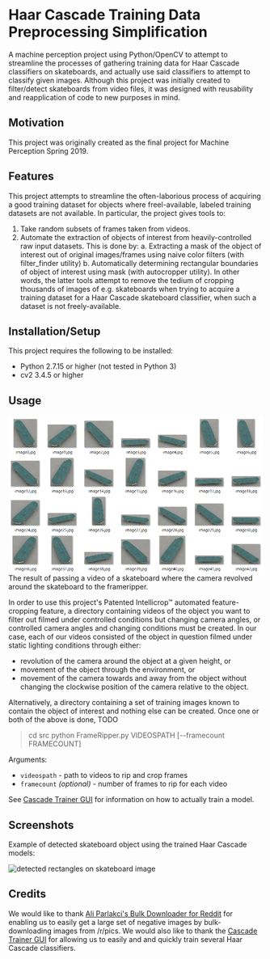 ﻿# Haar Cascade Training Data Preprocessing Simplification

A machine perception project using Python/OpenCV to attempt to streamline the processes of gathering training data for Haar Cascade classifiers on skateboards, and actually use said classifiers to attempt to classify given images.
Although this project was initially created to filter/detect skateboards from video files, it was designed with reusability and reapplication of code to new purposes in mind.

## Motivation

This project was originally created as the final project for Machine Perception Spring 2019.

## Features

This project attempts to streamline the often-laborious process of acquiring a good training dataset for objects where freel-available, labeled training datasets are not available.
In particular, the project gives tools to:
1. Take random subsets of frames taken from videos.
2. Automate the extraction of objects of interest from heavily-controlled raw input datasets. This is done by:
	a. Extracting a mask of the object of interest out of original images/frames using naive color filters (with filter_finder utility)
	b. Automatically determining rectangular boundaries of object of interest using mask (with autocropper utility).
In other words, the latter tools attempt to remove the tedium of cropping thousands of images of e.g. skateboards when trying to acquire a training dataset for a Haar Cascade skateboard classifier, when such a dataset is not freely-available.

## Installation/Setup

This project requires the following to be installed:

- Python 2.7.15 or higher (not tested in Python 3)
- cv2 3.4.5 or higher

## Usage
![[example generated images]](docs/example_images.png "example generated images")
The result of passing a video of a skateboard where the camera revolved around the skateboard to the frameripper.

In order to use this project's Patented Intellicrop™ automated feature-cropping feature, a directory containing videos of the object you want to filter out filmed under controlled conditions but changing camera angles, or controlled camera angles and changing conditions must be created. In our case, each of our videos consisted of the object in question filmed under static lighting conditions through either:
* revolution of the camera around the object at a given height, or
* movement of the object through the environment, or
* movement of the camera towards and away from the object without changing the clockwise position of the camera relative to the object.

Alternatively, a directory containing a set of training images known to contain the object of interest and nothing else can be created.
Once one or both of the above is done, TODO

> cd src
> python FrameRipper.py VIDEOSPATH [--framecount FRAMECOUNT] 

Arguments:
- `videospath` - path to videos to rip and crop frames
- `framecount` *(optional)* - number of frames to rip for each video

See [Cascade Trainer GUI](http://amin-ahmadi.com/cascade-trainer-gui/) for information on how to actually train a model.

## Screenshots

Example of detected skateboard object using the trained Haar Cascade models:

![detected rectangles on skateboard image](docs/detections.gif)

## Credits

We would like to thank [Ali Parlakci's Bulk Downloader for Reddit](https://aliparlakci.github.io/bulk-downloader-for-reddit/) for enabling us to easily get a large set of negative images by bulk-downloading images from /r/pics.
We would also like to thank the [Cascade Trainer GUI](http://amin-ahmadi.com/cascade-trainer-gui/) for allowing us to easily and and quickly train several Haar Cascade classifiers.
